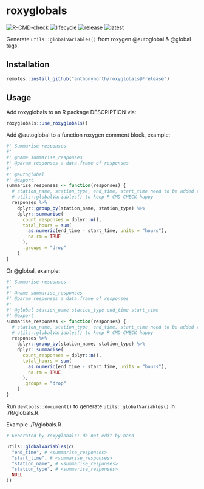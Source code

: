# roxyglobals

<!-- badges: start -->
[![R-CMD-check](https://github.com/anthonynorth/roxyglobals/actions/workflows/R-CMD-check.yaml/badge.svg)](https://github.com/anthonynorth/roxyglobals/actions/workflows/R-CMD-check.yaml)
[![lifecycle](https://img.shields.io/badge/lifecycle-experimental-orange.svg)](https://lifecycle.r-lib.org/articles/stages.html#experimental)
[![release](https://img.shields.io/github/v/release/anthonynorth/roxyglobals&logo=github&sort=semver)](https://github.com/anthonynorth/roxyglobals/releases/latest)
[![latest](https://img.shields.io/github/r-package/v/anthonynorth/roxyglobals?label=latest&logo=r)](https://github.com/anthonynorth/roxyglobals/latest)
<!-- badges: end -->

Generate `utils::globalVariables()` from roxygen @autoglobal & @global tags.

## Installation

```r
remotes::install_github("anthonynorth/roxyglobals@*release")
```

## Usage

Add roxyglobals to an R package DESCRIPTION via:

```r
roxyglobals::use_roxyglobals()
```

Add @autoglobal to a function roxygen comment block, example:

```r
#' Summarise responses
#'
#' @name summarise_responses
#' @param responses a data.frame of responses
#'
#' @autoglobal
#' @export
summarise_responses <- function(responses) {
  # station_name, station_type, end_time, start_time need to be added to 
  # utils::globalVariables() to keep R CMD CHECK happy
  responses %>%
    dplyr::group_by(station_name, station_type) %>%
    dplyr::summarise(
      count_responses = dplyr::n(),
      total_hours = sum(
        as.numeric(end_time - start_time, units = "hours"),
        na.rm = TRUE
      ),
      .groups = "drop"
    )
}
```

Or @global, example:

```r
#' Summarise responses
#'
#' @name summarise_responses
#' @param responses a data.frame of responses
#'
#' @global station_name station_type end_time start_time
#' @export
summarise_responses <- function(responses) {
  # station_name, station_type, end_time, start_time need to be added to 
  # utils::globalVariables() to keep R CMD CHECK happy
  responses %>%
    dplyr::group_by(station_name, station_type) %>%
    dplyr::summarise(
      count_responses = dplyr::n(),
      total_hours = sum(
        as.numeric(end_time - start_time, units = "hours"),
        na.rm = TRUE
      ),
      .groups = "drop"
    )
}
```

Run `devtools::document()` to generate `utils::globalVariables()` in ./R/globals.R.

Example ./R/globals.R

```r
# Generated by roxyglobals: do not edit by hand

utils::globalVariables(c(
  "end_time", # <summarise_responses>
  "start_time", # <summarise_responses>
  "station_name", # <summarise_responses>
  "station_type", # <summarise_responses>
  NULL
))
```
